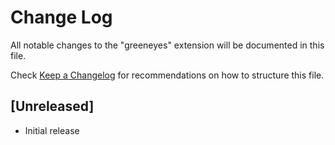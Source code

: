 # Change Log

All notable changes to the "greeneyes" extension will be documented in this file.

Check [Keep a Changelog](http://keepachangelog.com/) for recommendations on how to structure this file.

## [Unreleased]

- Initial release
